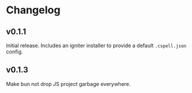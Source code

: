 # Changelog

## v0.1.1

Initial release. Includes an igniter installer to provide a default `.cspell.json` config.

## v0.1.3

Make bun not drop JS project garbage everywhere.
